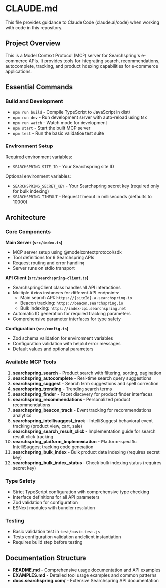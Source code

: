 # CLAUDE.md

This file provides guidance to Claude Code (claude.ai/code) when working with code in this repository.

## Project Overview

This is a Model Context Protocol (MCP) server for Searchspring's e-commerce APIs. It provides tools for integrating search, recommendations, autocomplete, tracking, and product indexing capabilities for e-commerce applications.

## Essential Commands

### Build and Development
- `npm run build` - Compile TypeScript to JavaScript in dist/
- `npm run dev` - Run development server with auto-reload using tsx
- `npm run watch` - Watch mode for development
- `npm start` - Start the built MCP server
- `npm test` - Run the basic validation test suite

### Environment Setup
Required environment variables:
- `SEARCHSPRING_SITE_ID` - Your Searchspring site ID

Optional environment variables:
- `SEARCHSPRING_SECRET_KEY` - Your Searchspring secret key (required only for bulk indexing)
- `SEARCHSPRING_TIMEOUT` - Request timeout in milliseconds (defaults to 10000)

## Architecture

### Core Components

**Main Server (`src/index.ts`)**
- MCP server setup using @modelcontextprotocol/sdk
- Tool definitions for 9 Searchspring APIs
- Request routing and error handling
- Server runs on stdio transport

**API Client (`src/searchspring-client.ts`)**
- SearchspringClient class handles all API interactions
- Multiple Axios instances for different API endpoints:
  - Main search API: `https://{siteId}.a.searchspring.io`
  - Beacon tracking: `https://beacon.searchspring.io`
  - Bulk indexing: `https://index-api.searchspring.net`
- Automatic ID generation for required tracking parameters
- Comprehensive parameter interfaces for type safety

**Configuration (`src/config.ts`)**
- Zod schema validation for environment variables
- Configuration validation with helpful error messages
- Default values and optional parameters

### Available MCP Tools

1. **searchspring_search** - Product search with filtering, sorting, pagination
2. **searchspring_autocomplete** - Real-time search query suggestions
3. **searchspring_suggest** - Search term suggestions and spell correction
4. **searchspring_trending** - Trending search terms
5. **searchspring_finder** - Facet discovery for product finder interfaces
6. **searchspring_recommendations** - Personalized product recommendations
7. **searchspring_beacon_track** - Event tracking for recommendations analytics
8. **searchspring_intellisuggest_track** - IntelliSuggest behavioral event tracking (product view, cart, sale)
9. **searchspring_search_result_click** - Implementation guide for search result click tracking
10. **searchspring_platform_implementation** - Platform-specific IntelliSuggest tracking code generation
11. **searchspring_bulk_index** - Bulk product data indexing (requires secret key)
12. **searchspring_bulk_index_status** - Check bulk indexing status (requires secret key)

### Type Safety
- Strict TypeScript configuration with comprehensive type checking
- Interface definitions for all API parameters
- Zod validation for configuration
- ESNext modules with bundler resolution

### Testing
- Basic validation test in `test/basic-test.js`
- Tests configuration validation and client instantiation
- Requires build step before testing

## Documentation Structure

- **README.md** - Comprehensive usage documentation and API examples
- **EXAMPLES.md** - Detailed tool usage examples and common patterns
- **docs.searchspring.com/** - Extensive Searchspring API documentation